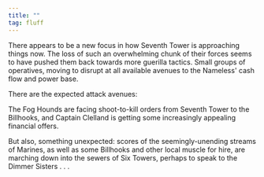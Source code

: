 ```yaml
---
title: ""
tag: fluff
---
```


There appears to be a new focus in how Seventh Tower is approaching things now. The loss of such an overwhelming chunk of their forces seems to have pushed them back towards more guerilla tactics. Small groups of operatives, moving to disrupt at all available avenues to the Nameless' cash flow and power base.

There are the expected attack avenues:

The Fog Hounds are facing shoot-to-kill orders from Seventh Tower to the Billhooks, and Captain Clelland is getting some increasingly appealing financial offers.

But also, something unexpected: scores of the seemingly-unending streams of Marines, as well as some Billhooks and other local muscle for hire, are marching down into the sewers of Six Towers, perhaps to speak to the Dimmer Sisters . . . 